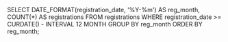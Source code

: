 SELECT DATE_FORMAT(registration_date, '%Y-%m') AS reg_month,
       COUNT(*) AS registrations
FROM registrations
WHERE registration_date >= CURDATE() - INTERVAL 12 MONTH
GROUP BY reg_month
ORDER BY reg_month;
